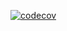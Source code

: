 [![codecov](https://codecov.io/gh/codecov/helloworld/branch/master/graph/badge.svg?token=38af943f-3e7d-47f0-ad52-54858537ae63)](https://codecov.io/gh/codecov/example-go)